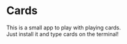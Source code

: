 # Cards

This is a small app to play with playing cards.  
Just install it and type cards on the terminal!
